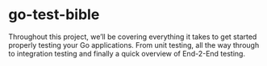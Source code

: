 # go-test-bible
Throughout this project, we’ll be covering everything it takes to get started properly testing your Go applications. From unit testing, all the way through to integration testing and finally a quick overview of End-2-End testing.
